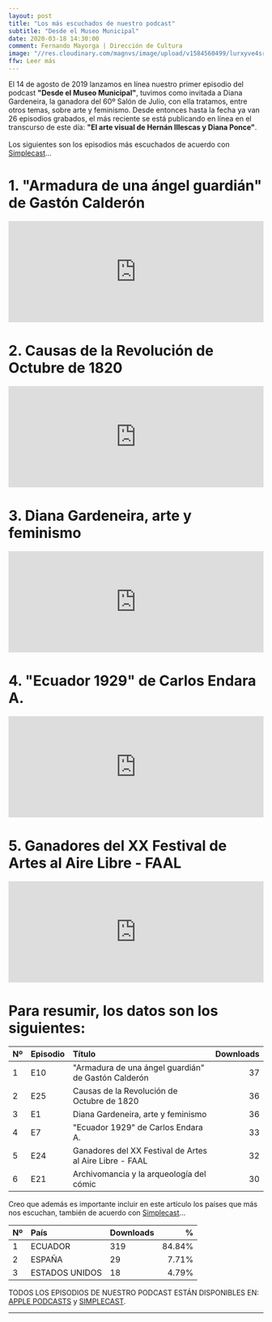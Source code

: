 ```yaml
---
layout: post
title: "Los más escuchados de nuestro podcast"
subtitle: "Desde el Museo Municipal"
date: 2020-03-18 14:30:00
comment: Fernando Mayorga | Dirección de Cultura
image: "//res.cloudinary.com/magnvs/image/upload/v1584560499/lurxyve4srvybhrggayh.jpg"
ffw: Leer más
---
```

El 14 de agosto de 2019 lanzamos en línea nuestro primer episodio del podcast **"Desde el Museo Municipal"**, tuvimos como invitada a Diana Gardeneira, la ganadora del 60º Salón de Julio, con ella tratamos, entre otros temas, sobre arte y feminismo. Desde entonces hasta la fecha ya van 26 episodios grabados, el más reciente se está publicando en línea en el transcurso de este día: **"El arte visual de Hernán Illescas y Diana Ponce"**.<br /><br />Los siguientes son los episodios más escuchados de acuerdo con [Simplecast](https://simplecast.com)...

# 1. "Armadura de una ángel guardián" de Gastón Calderón

<iframe height="200px" width="100%" frameborder="no" scrolling="no" seamless src="https://player.simplecast.com/8a11f257-f077-4464-9732-f85874f589cc?dark=true"></iframe>

# 2. Causas de la Revolución de Octubre de 1820

<iframe height="200px" width="100%" frameborder="no" scrolling="no" seamless src="https://player.simplecast.com/61464fa9-50d0-4a24-9872-d1cba5ed9b07?dark=false"></iframe>

# 3. Diana Gardeneira, arte y feminismo

<iframe height="200px" width="100%" frameborder="no" scrolling="no" seamless src="https://player.simplecast.com/e144cabf-5000-4216-be88-c992185e9ba7?dark=true"></iframe>

# 4. "Ecuador 1929" de Carlos Endara A.

<iframe height="200px" width="100%" frameborder="no" scrolling="no" seamless src="https://player.simplecast.com/531a0a6b-5fc3-4557-8beb-591eaacff55b?dark=false"></iframe>

# 5. Ganadores del XX Festival de Artes al Aire Libre - FAAL

<iframe height="200px" width="100%" frameborder="no" scrolling="no" seamless src="https://player.simplecast.com/0b52209f-f44d-4ed3-854a-abd37dd3856c?dark=true"></iframe>

# Para resumir, los datos son los siguientes:

|Nº|Episodio|Título|Downloads|
|:---|:---|:---|---:|
|1|E10|"Armadura de una ángel guardián" de Gastón Calderón|37|
|2|E25|Causas de la Revolución de Octubre de 1820|36|
|3|E1|Diana Gardeneira, arte y feminismo|36|
|4|E7|"Ecuador 1929" de Carlos Endara A.|33|
|5|E24|Ganadores del XX Festival de Artes al Aire Libre - FAAL|32|
|6|E21|Archivomancia y la arqueología del cómic|30|

Creo que además es importante incluir en este artículo los países que más nos escuchan, también de acuerdo con [Simplecast](https://simplecast.com)...

|Nº|País|Downloads|%|
|:---|:---|:---|---:|
|1|ECUADOR|319|84.84%|
|2|ESPAÑA|29|7.71%|
|3|ESTADOS UNIDOS|18|4.79%|

TODOS LOS EPISODIOS DE NUESTRO PODCAST ESTÁN DISPONIBLES EN: [APPLE PODCASTS](//podcasts.apple.com/ec/podcast/desde-el-museo-municipal/id1477126077) y [SIMPLECAST](//desde-el-museo-municipal.simplecast.com).

<hr />
